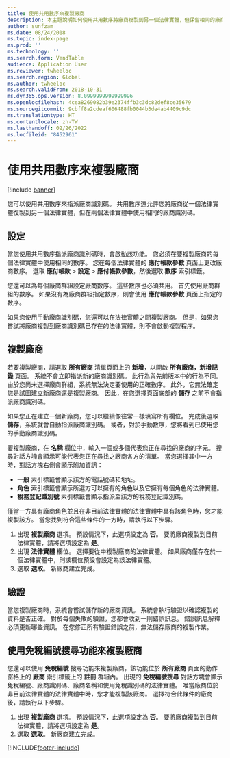 ```yaml
---
title: 使用共用數序來複製廠商
description: 本主題說明如何使用共用數序將廠商複製到另一個法律實體，但保留相同的廠商識別碼。
author: sunfzam
ms.date: 08/24/2018
ms.topic: index-page
ms.prod: ''
ms.technology: ''
ms.search.form: VendTable
audience: Application User
ms.reviewer: twheeloc
ms.search.region: Global
ms.author: twheeloc
ms.search.validFrom: 2018-10-31
ms.dyn365.ops.version: 8.0999999999999996
ms.openlocfilehash: 4cea8269082b39e2374ffb3c3dc82def8ce35679
ms.sourcegitcommit: 9cbff8a2cdeaf606488fb0044b3de4ab4409c9dc
ms.translationtype: HT
ms.contentlocale: zh-TW
ms.lasthandoff: 02/26/2022
ms.locfileid: "8452961"
---
```

# <a name="copy-vendors-by-using-shared-number-sequences"></a>使用共用數序來複製廠商

[!include [banner](../includes/banner.md)]

您可以使用共用數序來指派廠商識別碼。 共用數序還允許您將廠商從一個法律實體復製到另一個法律實體，但在兩個法律實體中使用相同的廠商識別碼。

## <a name="setup"></a>設定

當您使用共用數序指派廠商識別碼時，會啟動該功能。 您必須在要複製廠商的每個法律實體中使用相同的數序。 您在每個法律實體的 **應付帳款參數** 頁面上更改廠商數序。 選取 **應付帳款** \> **設定** \> **應付帳款參數**，然後選取 **數序** 索引標籤。

您還可以為每個廠商群組設定廠商數序。 這些數序也必須共用。 首先使用廠商群組的數序。 如果沒有為廠商群組指定數序，則會使用 **應付帳款參數** 頁面上指定的數序。

如果您使用手動廠商識別碼，您還可以在法律實體之間複製廠商。 但是，如果您嘗試將廠商複製到廠商識別碼已存在的法律實體，則不會啟動複製程序。

## <a name="copy-a-vendor"></a>複製廠商

若要複製廠商，請選取 **所有廠商** 清單頁面上的 **新增**，以開啟 **所有廠商，新增記錄** 頁面。 系統不會立即指派新的廠商識別碼。 此行為與先前版本中的行為不同。 由於您尚未選擇廠商群組，系統無法決定要使用的正確數序。 此外，它無法確定您是試圖建立新廠商還是複製廠商。 因此，在您選擇頁面底部的 **儲存** 之前不會指派廠商識別碼。

如果您正在建立一個新廠商，您可以繼續像往常一樣填寫所有欄位。 完成後選取 **儲存**，系統就會自動指派廠商識別碼。 或者，對於手動數序，您將看到已使用您的手動廠商識別碼。

要複製廠商，在 **名稱** 欄位中，輸入一個或多個代表您正在尋找的廠商的字元。 搜尋對話方塊會顯示可能代表您正在尋找之廠商各方的清單。 當您選擇其中一方時，對話方塊右側會顯示附加資訊：

- **一般** 索引標籤會顯示該方的電話號碼和地址。
- **角色** 索引標籤會顯示所選方可以擁有的角色以及它擁有每個角色的法律實體。
- **稅務登記識別號** 索引標籤會顯示指派至該方的稅務登記識別碼。

僅當一方具有廠商角色並且在非目前法律實體的法律實體中具有該角色時，您才能複製該方。 當您找到符合這些條件的一方時，請執行以下步驟。

1. 出現 **複製廠商** 選項。 預設情況下，此選項設定為 **否**。 要將廠商複製到目前法律實體，請將選項設定為 **是**。 
2. 出現 **法律實體** 欄位。 選擇要從中複製廠商的法律實體。 如果廠商僅存在於一個法律實體中，則該欄位預設會設定為該法律實體。
3. 選取 **選取**。 新廠商建立完成。

## <a name="validation"></a>驗證

當您複製廠商時，系統會嘗試儲存新的廠商資訊。 系統會執行驗證以確認複製的資料是否正確。 對於每個失敗的驗證，您都會收到一則錯誤訊息。 錯誤訊息解釋必須更新哪些資訊。 在您修正所有驗證錯誤之前，無法儲存廠商的複製作業。

## <a name="copy-a-vendor-by-using-the-tax-exempt-number-search-feature"></a>使用免稅編號搜尋功能來複製廠商

您還可以使用 **免稅編號** 搜尋功能來複製廠商，該功能位於 **所有廠商** 頁面的動作窗格上的 **廠商** 索引標籤上的 **註冊** 群組內。 出現的 **免稅編號搜尋** 對話方塊會顯示免稅編號、廠商識別碼、廠商名稱和使用免稅識別碼的法律實體。 唯當廠商位於非目前法律實體的法律實體中時，您才能複製該廠商。 選擇符合此條件的廠商後，請執行以下步驟。

1. 出現 **複製廠商** 選項。 預設情況下，此選項設定為 **否**。 要將廠商複製到目前法律實體，請將選項設定為 **是**。
2. 選取 **選取**。 新廠商建立完成。


[!INCLUDE[footer-include](../../includes/footer-banner.md)]
